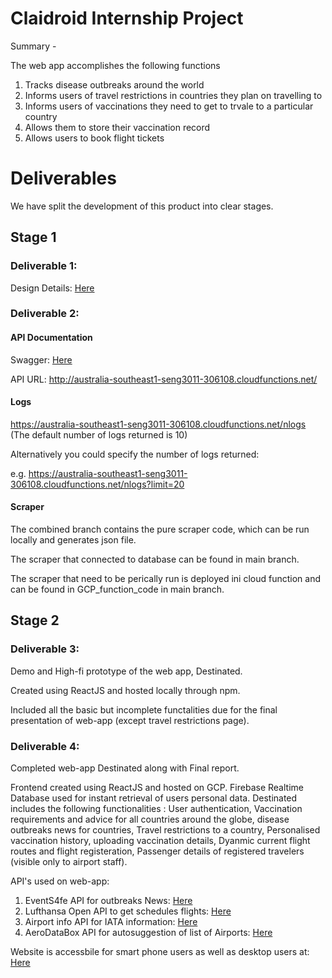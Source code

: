 # Claidroid Internship Project

Summary - 

The web app accomplishes the following functions

1) Tracks disease outbreaks around the world
2) Informs users of travel restrictions in countries they plan on travelling to
3) Informs users of vaccinations they need to get to trvale to a particular country
4) Allows them to store their vaccination record
5) Allows users to book flight tickets

# Deliverables

We have split the development of this product into clear stages. 

## Stage 1
### Deliverable 1:

Design Details: [Here](https://github.com/17Ayaan28/Claidroid_Internship_Project/blob/main/Reports/DESIGN_DETAILS.pdf)


### Deliverable 2:

#### API Documentation

Swagger: [Here](https://app.swaggerhub.com/apis-docs/z5158415/API-200OK/1.0.0-oas3#/)

API URL: http://australia-southeast1-seng3011-306108.cloudfunctions.net/

#### Logs

https://australia-southeast1-seng3011-306108.cloudfunctions.net/nlogs (The default number of logs returned is 10)

Alternatively you could specify the number of logs returned: 
 
e.g. https://australia-southeast1-seng3011-306108.cloudfunctions.net/nlogs?limit=20

#### Scraper
The combined branch contains the pure scraper code, which can be run locally and generates json file.

The scraper that connected to database can be found in main branch.

The scraper that need to be perically run is deployed ini cloud function and can be found in GCP_function_code in main branch.


## Stage 2
### Deliverable 3:
Demo and High-fi prototype of the web app, Destinated.

Created using ReactJS and hosted locally through npm.

Included all the basic but incomplete functalities due for the final presentation of web-app (except travel restrictions page).

### Deliverable 4:
Completed web-app Destinated along with Final report.

Frontend created using ReactJS and hosted on GCP. Firebase Realtime Database used for instant retrieval of users personal data.
Destinated includes the following functionalities : User authentication, Vaccination requirements and advice for all countries around the globe, disease outbreaks news for countries, Travel restrictions to a country, Personalised vaccination history, uploading vaccination details, Dyanmic current flight routes and flight registeration, Passenger details of registered travelers (visible only to airport staff).

API's used on web-app:
  1. EventS4fe API for outbreaks News: [Here](https://events4fe.herokuapp.com/swagger/)
  2. Lufthansa Open API to get schedules flights: [Here](https://developer.lufthansa.com/docs)
  3. Airport info API for IATA information: [Here](https://rapidapi.com/Active-api/api/airport-info) 
  4. AeroDataBox API for autosuggestion of list of Airports: [Here](https://www.aerodatabox.com/) 

Website is accessbile for smart phone users as well as desktop users at: [Here](https://seng3011-306108.web.app)


